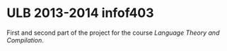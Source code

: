 # ULB 2013-2014 infof403
First and second part of the project for the course _Language Theory and Compilation_.
